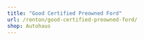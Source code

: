 ```yaml
---
title: "Good Certified Preowned Ford"
url: /renton/good-certified-preowned-ford/
shop: Autohaus
---
```


